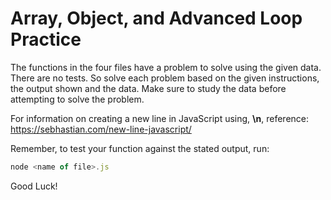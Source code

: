 # Array, Object, and Advanced Loop Practice

The functions in the four files have a problem to solve using the given data. There are no tests. So solve each problem based on the given instructions, the output shown and the data. Make sure to study the data before attempting to solve the problem.

For information on creating a new line in JavaScript using, **\n**, reference:
https://sebhastian.com/new-line-javascript/

Remember, to test your function against the stated output, run:

```js
node <name of file>.js

```

Good Luck!
